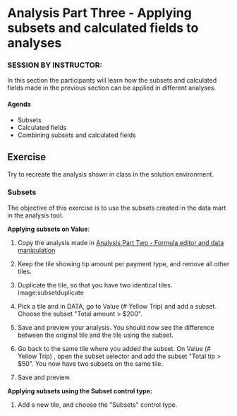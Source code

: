 # Analysis Part Three - Applying subsets and calculated fields to analyses 

### SESSION BY INSTRUCTOR: 
In this section the participants will learn how the subsets and calculated fields made in the previous section can be applied in different analyses.

#### Agenda 

- Subsets
- Calculated fields
- Combining subsets and calculated fields

## Exercise

Try to recreate the analysis shown in class in the solution environment. 	
	
### Subsets
The objective of this exercise is to use the subsets created in the data mart in the analysis tool.

**Applying subsets on Value**:
	
1. Copy the analysis made in [Analysis Part Two - Formula editor and data manipulation](http://training.genus.no/discovery/analysis_part2.html) 

2. Keep the tile showing tip amount per payment type, and remove all other tiles.

3. Duplicate the tile, so that you have two identical tiles. image:subsetduplicate

4. Pick a tile and in DATA, go to Value (# Yellow Trip) and add a subset. Choose the subset "Total amount > $200". 

5. Save and preview your analysis. You should now see the difference between the original tile and the tile using the subset.

6. Go back to the same tile where you added the subset. On Value (# Yellow Trip) , open the subset selector and add the subset "Total tip > $50". You now have two subsets on the same tile.

7. Save and preview. 

**Applying subsets using the Subset control type:**

1. Add a new tile, and choose the "Subsets" control type.